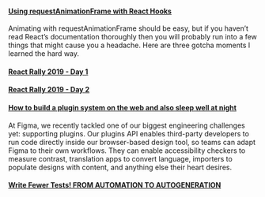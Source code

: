 #### [Using requestAnimationFrame with React Hooks](https://css-tricks.com/using-requestanimationframe-with-react-hooks/)

Animating with requestAnimationFrame should be easy, but if you haven’t read React’s documentation thoroughly then you will probably run into a few things that might cause you a headache. Here are three gotcha moments I learned the hard way.

#### [React Rally 2019 - Day 1](https://www.youtube.com/watch?v=dvtfNpt75aA&app=desktop)

#### [React Rally 2019 - Day 2](https://www.youtube.com/watch?v=8dKljTMDGu0&app=desktop)

#### [How to build a plugin system on the web and also sleep well at night](https://www.figma.com/blog/how-we-built-the-figma-plugin-system/)

At Figma, we recently tackled one of our biggest engineering challenges yet: supporting plugins. Our plugins API enables third-party developers to run code directly inside our browser-based design tool, so teams can adapt Figma to their own workflows. They can enable accessibility checkers to measure contrast, translation apps to convert language, importers to populate designs with content, and anything else their heart desires.

#### [Write Fewer Tests! FROM AUTOMATION TO AUTOGENERATION](https://slides.com/davidkhourshid/mbt#/)
